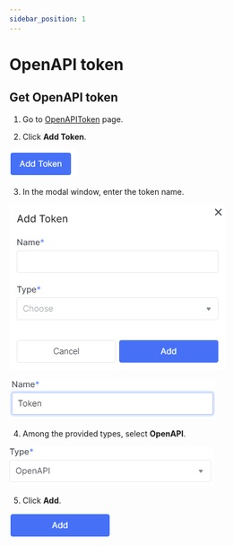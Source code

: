 ```yaml
---
sidebar_position: 1
---
```


# OpenAPI token


## Get OpenAPI token

1. Go to [OpenAPIToken](https://console.ocplanet.cloud/account-settings/api-access) page.

2. Click **Add Token**.

![](../img/tokens/1.png)

3. In the modal window, enter the token name.

![](../img/tokens/2.png)

![](../img/tokens/3.png)

4. Among the provided types, select **OpenAPI**.

![](../img/tokens/4.png)

5. Click **Add**.

![](../img/tokens/5.png)
